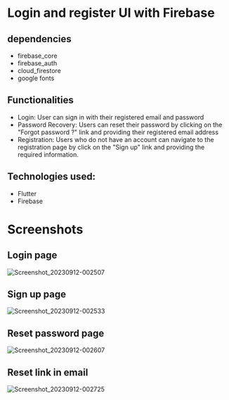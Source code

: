 # Login and register UI with Firebase

## dependencies
- firebase_core
- firebase_auth
- cloud_firestore
- google fonts

## Functionalities
- Login: User can sign in with their registered email and password
- Password Recovery: Users can reset their password by clicking on the "Forgot password ?" link and providing their registered email address
- Registration: Users who do not have an account can navigate to the registration page by click on the "Sign up" link and providing the required information.

## Technologies used:
- Flutter
- Firebase

# Screenshots
## Login page
![Screenshot_20230912-002507](https://github.com/Fadilix/FlutterLoginRegister/assets/121851593/8a362837-2eea-48a6-ae0e-0d2a298423d0)

## Sign up page
![Screenshot_20230912-002533](https://github.com/Fadilix/FlutterLoginRegister/assets/121851593/667ea720-667f-4659-82b9-6ecc37a113ec)

## Reset password page
![Screenshot_20230912-002607](https://github.com/Fadilix/FlutterLoginRegister/assets/121851593/eae2deb4-9320-4768-a2db-b6a932c66ab6)

## Reset link in email
![Screenshot_20230912-002725](https://github.com/Fadilix/FlutterLoginRegister/assets/121851593/6a6bfccb-5698-456c-8b36-340b49a7a54f)
